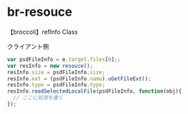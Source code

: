 # br-resouce
【broccoli】refInfo Class

クライアント側
```js
var psdFileInfo = e.target.files[0];;
var resInfo = new resouce();
resInfo.size = psdFileInfo.size;
resInfo.ext = (psdFileInfo.name).uGetFileExt();
resInfo.type = psdFileInfo.type;
resInfo.readSelectedLocalFile(psdFileInfo, function(obj){
  // ここに処理を書く
});
```
